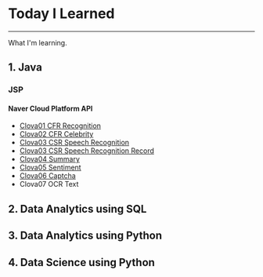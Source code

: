 # Today I Learned

---

What I'm learning.

## 1. Java
### JSP
#### Naver Cloud Platform API
* [Clova01 CFR Recognition](https://github.com/sanghyeop-john/TIL/blob/master/JSP/Clova01_cfr_recognition.md)
* [Clova02 CFR Celebrity](https://github.com/sanghyeop-john/TIL/blob/master/JSP/Clova02_cfr_celebrity.md)
* [Clova03 CSR Speech Recognition](https://github.com/sanghyeop-john/TIL/blob/master/JSP/Clova03_csr_speech_recognition.md)
* [Clova03 CSR Speech Recognition Record](https://github.com/sanghyeop-john/TIL/blob/master/JSP/Clova03_csr_speech_record.md)
* [Clova04 Summary](https://github.com/sanghyeop-john/TIL/blob/master/JSP/Clova04_summary.md)
* [Clova05 Sentiment](https://github.com/sanghyeop-john/TIL/blob/master/JSP/Clova05_sentiment.md)
* [Clova06 Captcha](https://github.com/sanghyeop-john/TIL/blob/master/JSP/Clova06_captcha.md)
* Clova07 OCR Text

## 2. Data Analytics using SQL

## 3. Data Analytics using Python

## 4. Data Science using Python



